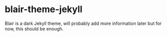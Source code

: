 # blair-theme-jekyll
Blair is a dark Jekyll theme, will probably add more information later but for now, this should be enough.
